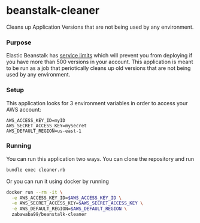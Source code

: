 # beanstalk-cleaner

Cleans up Application Versions that are not being used by any environment.

### Purpose

Elastic Beanstalk has [service limits](http://docs.aws.amazon.com/general/latest/gr/aws_service_limits.html#limits_elastic_beanstalk) 
which will prevent you from deploying if you have more than 500 versions in your account. This application is meant to be run as a job
that periotically cleans up old versions that are not being used by any environment.

### Setup

This application looks for 3 environment variables in order to access your AWS account:

```
AWS_ACCESS_KEY_ID=myID
AWS_SECRET_ACCESS_KEY=mySecret
AWS_DEFAULT_REGION=us-east-1
```

### Running

You can run this application two ways. You can clone the repository and run 

```bash
bundle exec cleaner.rb
```

Or you can run it using docker by running

```bash
docker run --rm -it \
  -e AWS_ACCESS_KEY_ID=$AWS_ACCESS_KEY_ID \
  -e AWS_SECRET_ACCESS_KEY=$AWS_SECRET_ACCESS_KEY \
  -e AWS_DEFAULT_REGION=$AWS_DEFAULT_REGION \
  zabawaba99/beanstalk-cleaner
```
